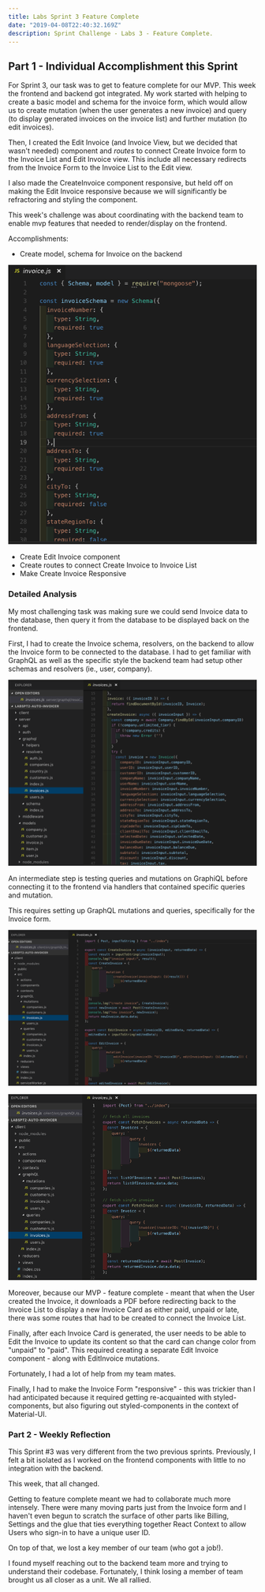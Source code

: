 ```yaml
---
title: Labs Sprint 3 Feature Complete
date: "2019-04-08T22:40:32.169Z"
description: Sprint Challenge - Labs 3 - Feature Complete.
---
```



## Part 1 - Individual Accomplishment this Sprint

For Sprint 3, our task was to get to feature complete for our MVP. This week the frontend and backend got integrated. My work started with helping to create a basic model and schema for the invoice form, which would allow us to create mutation (when the user generates a new invoice) and query (to display generated invoices on the invoice list) and further mutation (to edit invoices). 

Then, I created the Edit Invoice (and Invoice View, but we decided that wasn't needed) component and _routes_ to connect Create Invoice form to the Invoice List and Edit Invoice view. This include all necessary redirects from the Invoice Form to the Invoice List to the Edit view. 

I also made the CreateInvoice component responsive, but held off on making the Edit Invoice responsive because we will significantly be refractoring and styling the component. 

This week's challenge was about coordinating with the backend team to enable mvp features that needed to render/display on the frontend. 

 

Accomplishments:
- Create model, schema for Invoice on the backend 

![Invoice Schema Backend](./schemas.png)

- Create Edit Invoice component 
- Create routes to connect Create Invoice to Invoice List
- Make Create Invoice Responsive




### Detailed Analysis

My most challenging task was making sure we could send Invoice data to the database, then query it from the database to be displayed back on the frontend. 

First, I had to create the Invoice schema, resolvers, on the backend to allow the Invoice form to be connected to the database. I had to get familiar with GraphQL as well as the specific style the backend team had setup other schemas and resolvers (ie., user, company).

![Invoice Resolver Backend](./resolvers.png)

An intermediate step is testing queries and mutations on GraphiQL before connecting it to the frontend via handlers that contained specific queries and mutation.

This requires setting up GraphQL mutations and queries, specifically for the Invoice form. 

![Invoice Mutations on Frontend](./mutations.png)

![Invoice Queries on Frontend](./queries.png)

Moreover, because our MVP - feature complete - meant that when the User created the Invoice, it downloads a PDF before redirecting back to the Invoice List to display a new Invoice Card as either paid, unpaid or late, there was some routes that had to be created to connect the Invoice List. 

Finally, after each Invoice Card is generated, the user needs to be able to Edit the Invoice to update its content so that the card can change color from "unpaid" to "paid". This required creating a separate Edit Invoice component - along with EditInvoice mutations. 

Fortunately, I had a lot of help from my team mates. 

Finally, I had to make the Invoice Form "responsive" - this was trickier than I had anticipated because it required getting re-acquainted with styled-components, but also figuring out styled-components in the context of Material-UI. 


### Part 2 - Weekly Reflection

This Sprint #3 was very different from the two previous sprints. Previously, I felt a bit isolated as I worked on the frontend components with little to no integration with the backend. 

This week, that all changed. 

Getting to feature complete meant we had to collaborate much more intensely. There were many moving parts just from the Invoice form and I haven't even begun to scratch the surface of other parts like Billing, Settings and the glue that ties everything together React Context to allow Users who sign-in to have a unique user ID.

On top of that, we lost a key member of our team (who got a job!). 

I found myself reaching out to the backend team more and trying to understand their codebase. Fortunately, I think losing a member of team brought us all closer as a unit. We all rallied. 

